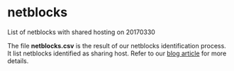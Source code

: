 # netblocks

List of netblocks with shared hosting on 20170330

The file **netblocks.csv** is the result of our netblocks identification process. It list netblocks identified as sharing host.
Refer to our [blog article](http://www.sekoia.fr/blog/netblocks-identification/ "Netblocks identification") for more details.

